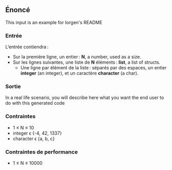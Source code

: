 ## Énoncé

This input is an example for Iorgen's README

### Entrée

L’entrée contiendra :

- Sur la première ligne, un entier : **N**, a number, used as a size.
- Sur les lignes suivantes, une liste de **N** éléments : **list**, a list of
  structs.
    - Une ligne par élément de la liste : séparés par des espaces, un entier
      **integer** (an integer), et un caractère **character** (a char).

### Sortie

In a real life scenario, you will describe here what you want the end user to
do with this generated code

### Contraintes

- 1 ≤ N ≤ 10
- integer ϵ {-4, 42, 1337}
- character ϵ {a, b, c}

### Contraintes de performance

- 1 ≤ N ≤ 10000
